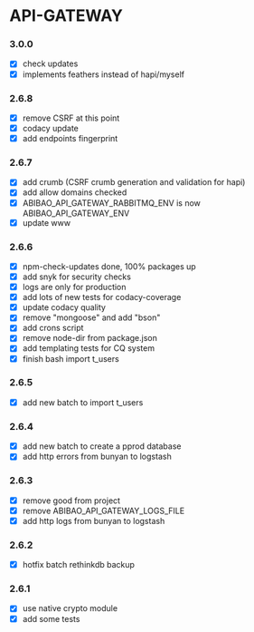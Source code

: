 # API-GATEWAY

### 3.0.0

- [x] check updates
- [x] implements feathers instead of hapi/myself

### 2.6.8

- [x] remove CSRF at this point
- [x] codacy update
- [x] add endpoints fingerprint

### 2.6.7

- [x] add crumb (CSRF crumb generation and validation for hapi)
- [x] add allow domains checked
- [x] ABIBAO_API_GATEWAY_RABBITMQ_ENV is now ABIBAO_API_GATEWAY_ENV
- [x] update www

### 2.6.6

- [x] npm-check-updates done, 100% packages up
- [x] add snyk for security checks
- [x] logs are only for production
- [x] add lots of new tests for codacy-coverage
- [x] update codacy quality
- [x] remove "mongoose" and add "bson"
- [x] add crons script
- [x] remove node-dir from package.json
- [x] add templating tests for CQ system
- [x] finish bash import t_users

### 2.6.5

- [x] add new batch to import t_users

### 2.6.4

- [x] add new batch to create a pprod database
- [x] add http errors from bunyan to logstash

### 2.6.3

- [x] remove good from project
- [x] remove ABIBAO_API_GATEWAY_LOGS_FILE
- [x] add http logs from bunyan to logstash

### 2.6.2

- [x] hotfix batch rethinkdb backup

### 2.6.1

- [x] use native crypto module
- [x] add some tests
